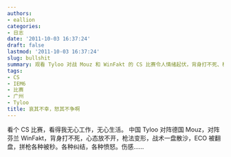 ```yaml
---
authors:
- eallion
categories:
- 日志
date: '2011-10-03 16:37:24'
draft: false
lastmod: '2011-10-03 16:37:24'
slug: bullshit
summary: 观看 Tyloo 对战 Mouz 和 WinFakt 的 CS 比赛令人情绪起伏，背身打不死、枪法变形、战术混乱和 ECO 翻盘等失误频出，既愤怒又无奈，完全无心工作和生活！
tags:
- CS
- IEM6
- 比赛
- 广州
- Tyloo
title: 哀其不幸，怒其不争啊
---
```

看个 CS 比赛，看得我无心工作，无心生活。
中国 Tyloo 对阵德国 Mouz，对阵芬兰 WinFakt，背身打不死，心态放不开，枪法变形，战术一盘散沙，ECO 被翻盘，拼枪各种被秒。各种纠结，各种愤怒。伤感……